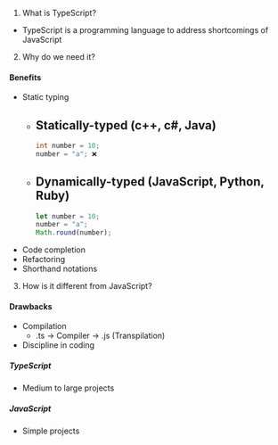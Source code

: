 1. What is TypeScript?

- TypeScript is a programming language to address shortcomings of JavaScript

2. Why do we need it?

#### Benefits

- Static typing
  - ## Statically-typed (c++, c#, Java)
    ```c++
    int number = 10;
    number = "a"; ❌
    ```
  - ## Dynamically-typed (JavaScript, Python, Ruby)
    ```js
    let number = 10;
    number = "a";
    Math.round(number);
    ```
- Code completion
- Refactoring
- Shorthand notations

3. How is it different from JavaScript?

#### Drawbacks

- Compilation
  - .ts -> Compiler -> .js (Transpilation)
- Discipline in coding

##### TypeScript

- Medium to large projects

##### JavaScript

- Simple projects

